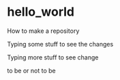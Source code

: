 # hello_world
How to make a repository

Typing some stuff to see the changes

Typing more stuff to see change


to be or not to be
